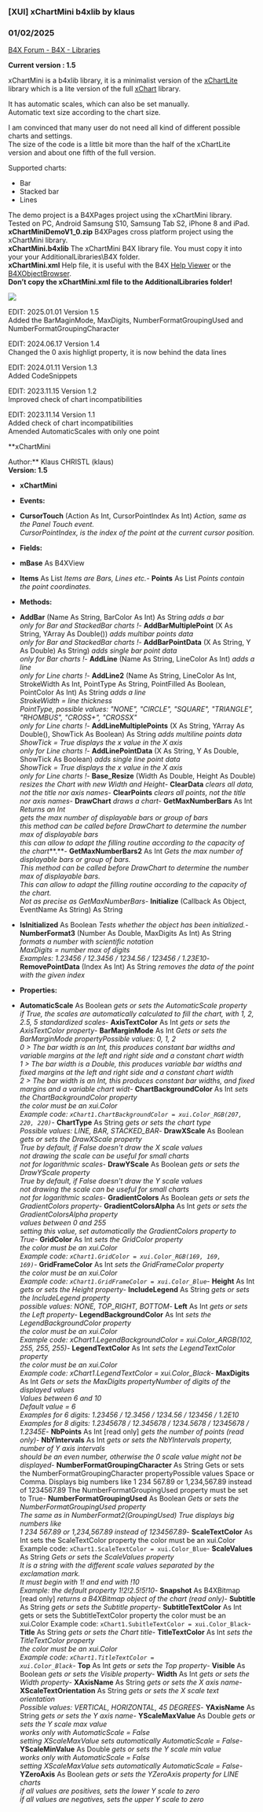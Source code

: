 ###  [XUI] xChartMini b4xlib by klaus
### 01/02/2025
[B4X Forum - B4X - Libraries](https://www.b4x.com/android/forum/threads/146592/)

**Current version : 1.5**  
  
xChartMini is a b4xlib library, it is a minimalist version of the [xChartLite](https://www.b4x.com/android/forum/threads/b4x-xui-xchartlite-b4xlib.140197/#content) library which is a lite version of the full [xChart](https://www.b4x.com/android/forum/threads/b4x-xui-xchart-class-and-b4xlib.91830/#content) library.  
  
It has automatic scales, which can also be set manually.  
Automatic text size according to the chart size.  
  
I am convinced that many user do not need all kind of different possible charts and settings.  
The size of the code is a little bit more than the half of the xChartLite version and about one fifth of the full version.  
  
Supported charts:  
- Bar  
- Stacked bar  
- Lines  
  
The demo project is a B4XPages project using the xChartMini library.  
Tested on PC, Android Samsung S10, Samsung Tab S2, iPhone 8 and iPad.  
**xChartMiniDemoV1\_0.zip** B4XPages cross platform project using the xChartMini library.  
**xChartMini.b4xlib** The xChartMini B4X library file. You must copy it into your your AdditionalLibraries\B4X folder.  
**xChartMini.xml** Help file, it is useful with the B4X [Help Viewer](https://www.b4x.com/android/forum/threads/b4x-help-viewer.46969/) or the [B4XObjectBrowser](https://www.b4x.com/android/forum/threads/b4a-b4i-b4j-and-b4r-api-documentation-b4x-object-browser.25682/#content).  
**Don’t copy the xChartMini.xml file to the AdditionalLibraries folder!**  
  
![](https://www.b4x.com/android/forum/attachments/139984)  
  
EDIT: 2025.01.01 Version 1.5  
Added the BarMaginMode, MaxDigits, NumberFormatGroupingUsed and NumberFormatGroupingCharacter  
  
EDIT: 2024.06.17 Version 1.4  
Changed the 0 axis highligt property, it is now behind the data lines  
  
EDIT: 2024.01.11 Version 1.3  
Added CodeSnippets  
  
EDIT: 2023.11.15 Version 1.2  
Improved check of chart incompatibilities  
  
EDIT: 2023.11.14 Version 1.1  
Added check of chart incompatibilities  
Amended AutomaticScales with only one point  
  
**xChartMini  
  
Author:** Klaus CHRISTL (klaus)  
**Version: 1.5**  

- **xChartMini**

- **Events:**

- **CursorTouch** (Action As Int, CursorPointIndex As Int)
*Action, same as the Panel Touch event.  
 CursorPointIndex, is the index of the point at the current cursor position.*
- **Fields:**

- **mBase** As B4XView
- **Items** As List
*Items are Bars, Lines etc.*- **Points** As List
*Points contain the point coordinates.*
- **Methods:**

- **AddBar** (Name As String, BarColor As Int) As String
*adds a bar  
 only for Bar and StackedBar charts !*- **AddBarMultiplePoint** (X As String, YArray As Double())
*adds multibar points data  
 only for Bar and StackedBar charts !*- **AddBarPointData** (X As String, Y As Double) As String)
*adds single bar point data  
 only for Bar charts !*- **AddLine** (Name As String, LineColor As Int)
*adds a line  
 only for Line charts !*- **AddLine2** (Name As String, LineColor As Int, StrokeWidth As Int, PointType As String, PointFilled As Boolean, PointColor As Int) As String
*adds a line  
 StrokeWidth = line thickness  
 PointType, possible values: "NONE", "CIRCLE", "SQUARE", "TRIANGLE", "RHOMBUS", "CROSS+", "CROSSX"  
 only for Line charts !*- **AddLineMultiplePoints** (X As String, YArray As Double(), ShowTick As Boolean) As String
*adds multiline points data  
 ShowTick = True displays the x value in the X axis  
 only for Line charts !*- **AddLinePointData** (X As String, Y As Double, ShowTick As Boolean)
*adds single line point data  
 ShowTick = True displays the x value in the X axis  
 only for Line charts !*- **Base\_Resize** (Width As Double, Height As Double)
*resizes the Chart with new Width and Height*- **ClearData**
*clears all data, not the title nor axis names*- **ClearPoints**
*clears all points, not the title nor axis names*- **DrawChart**
*draws a chart*- **GetMaxNumberBars** As Int
*Returns an Int  
 gets the max number of displayable bars or group of bars  
 this method can be called before DrawChart to determine the number max of displayable bars  
 this can allow to adapt the filling routine according to the capacity of the chart***.**- ****GetMaxNumberBars2**** As Int
*Gets the max number of displayable bars or group of bars.  
 This method can be called before DrawChart to determine the number max of displayable bars.  
 This can allow to adapt the filling routine according to the capacity of the chart.  
 Not as precise as GetMaxNumberBars*- **Initialize** (Callback As Object, EventName As String) As String
- **IsInitialized** As Boolean
*Tests whether the object has been initialized.*- **NumberFormat3** (Number As Double, MaxDigits As Int) As String
*formats a number with scientific notation  
 MaxDigits = number max of digits  
 Examples: 1.23456 / 12.3456 / 1234.56 / 123456 / 1.23E10*- **RemovePointData** (Index As Int) As String
*removes the data of the point with the given index*
- **Properties:**

- **AutomaticScale** As Boolean
*gets or sets the AutomaticScale property  
 if True, the scales are automatically calculated to fill the chart, with 1, 2, 2.5, 5 standardized scales*- **AxisTextColor** As Int
*gets or sets the AxisTextColor property*- ****BarMarginMode**** As Int
*Gets or sets the BarMarginMode propertyPossible values: 0, 1, 2  
 0 > The bar width is an Int, this produces constant bar widths and variable margins at the left and right side and a constant chart width  
 1 > The bar width is a Double, this produces variable bar widths and fixed margins at the left and right side and a constant chart width  
 2 > The bar width is an Int, this produces constant bar widths, and fixed margins and a variable chart widt*- **ChartBackgroundColor** As Int
*sets the ChartBackgroundColor property  
 the color must be an xui.Color  
 Example code: <code>xChart1.ChartBackgroundColor = xui.Color\_RGB(207, 220, 220)</code>*- **ChartType** As String
*gets or sets the chart type  
 Possible values: LINE, BAR, STACKED\_BAR*- **DrawXScale** As Boolean
*gets or sets the DrawXScale property  
 True by default, if False doesn't draw the X scale values  
 not drawing the scale can be useful for small charts  
 not for logarithmic scales*- **DrawYScale** As Boolean
*gets or sets the DrawYScale property  
 True by default, if False doesn't draw the Y scale values  
 not drawing the scale can be useful for small charts  
 not for logarithmic scales*- **GradientColors** As Boolean
*gets or sets the GradientColors property*- **GradientColorsAlpha** As Int
*gets or sets the GradientColorsAlpha property  
 values between 0 and 255  
 setting this value, set automatically the GradientColors property to True*- **GridColor** As Int
*sets the GridColor property  
 the color must be an xui.Color  
 Example code: <code>xChart1.GridColor = xui.Color\_RGB(169, 169, 169)</code>*- **GridFrameColor** As Int
*sets the GridFrameColor property  
 the color must be an xui.Color  
 Example code: <code>xChart1.GridFrameColor = xui.Color\_Blue</code>*- **Height** As Int
*gets or sets the Height property*- **IncludeLegend** As String
*gets or sets the IncludeLegend property  
 possible values: NONE, TOP\_RIGHT, BOTTOM*- **Left** As Int
*gets or sets the Left property*- **LegendBackgroundColor** As Int
*sets the LegendBackgroundColor property  
 the color must be an xui.Color  
 Example code: xChart1.LegendBackgroundColor = xui.Color\_ARGB(102, 255, 255, 255)*- **LegendTextColor** As Int
*sets the LegendTextColor property  
 the color must be an xui.Color  
 Example code: xChart1.LegendTextColor = xui.Color\_Black*- **MaxDigits** As Int
*Gets or sets the MaxDigits propertyNumber of digits of the displayed values  
 Values between 6 and 10  
 Default value = 6  
 Examples for 6 digits: 1.23456 / 12.3456 / 1234.56 / 123456 / 1.2E10  
 Examples for 8 digits: 1.2345678 / 12.345678 / 1234.5678 / 12345678 / 1.2345E*- **NbPoints** As Int [read only]
*gets the number of points (read only)*- **NbYIntervals** As Int
*gets or sets the NbYIntervals property, number of Y axis intervals  
 should be an even number, otherwise the 0 scale value might not be displayed*- ****NumberFormatGroupingCharacter**** As String
Gets or sets the NumberFormatGroupingCharacter propertyPossible values Space or Comma.
Displays big numbers like
1 234 567.89 or 1,234,567.89 instead of 1234567.89
The NumberFormatGroupingUsed property must be set to True- ****NumberFormatGroupingUsed**** As Boolean
*Gets or sets the NumberFormatGroupingUsed property  
 The same as in NumberFormat2(GroupingUsed) True displays big numbers like  
 1 234 567.89 or 1,234,567.89 instead of 1234567.89*- **ScaleTextColor** As Int
sets the ScaleTextColor property
the color must be an xui.Color
Example code: <code>xChart1.ScaleTextColor = xui.Color\_Blue</code>- **ScaleValues** As String
*Gets or sets the ScaleValues property  
 It is a string with the different scale values separated by the exclamation mark.  
 It must begin with 1! and end with !10  
 Example: the default property 1!2!2.5!5!10*- **Snapshot** As B4XBitmap [read only]
*returns a B4XBitmap object of the chart (read only)*- **Subtitle** As String
*gets or sets the Subtitle property*- **SubtitleTextColor** As Int
gets or sets the SubtitleTextColor property
the color must be an xui.Color
Example code: <code>xChart1.SubitleTextColor = xui.Color\_Black</code>- **Title** As String
*gets or sets the Chart title*- **TitleTextColor** As Int
*sets the TitleTextColor property  
 the color must be an xui.Color  
 Example code: <code>xChart1.TitleTextColor = xui.Color\_Black</code>*- **Top** As Int
*gets or sets the Top property*- **Visible** As Boolean
*gets or sets the Visible property*- **Width** As Int
*gets or sets the Width property*- **XAxisName** As String
*gets or sets the X axis name*- **XScaleTextOrientation** As String
*gets or sets the X scale text orientation  
 Possible values: VERTICAL, HORIZONTAL, 45 DEGREES*- **YAxisName** As String
*gets or sets the Y axis name*- **YScaleMaxValue** As Double
*gets or sets the Y scale max value  
 works only with AutomaticScale = False  
 setting XScaleMaxValue sets automatically AutomaticScale = False*- **YScaleMinValue** As Double
*gets or sets the Y scale min value  
 works only with AutomaticScale = False  
 setting XScaleMaxValue sets automatically AutomaticScale = False*- **YZeroAxis** As Boolean
*gets or sets the YZeroAxis property for LINE charts  
 if all values are positives, sets the lower Y scale to zero  
 if all values are negatives, sets the upper Y scale to zero*